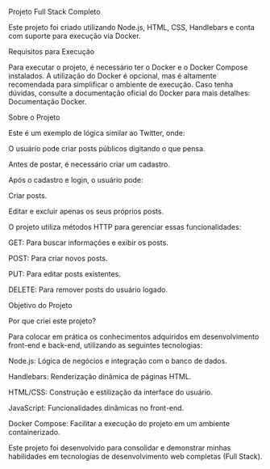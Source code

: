 Projeto Full Stack Completo

Este projeto foi criado utilizando Node.js, HTML, CSS, Handlebars e conta com suporte para execução via Docker.

Requisitos para Execução

Para executar o projeto, é necessário ter o Docker e o Docker Compose instalados. A utilização do Docker é opcional, mas é altamente recomendada para simplificar o ambiente de execução. Caso tenha dúvidas, consulte a documentação oficial do Docker para mais detalhes: Documentação Docker.

Sobre o Projeto

Este é um exemplo de lógica similar ao Twitter, onde:

O usuário pode criar posts públicos digitando o que pensa.

Antes de postar, é necessário criar um cadastro.

Após o cadastro e login, o usuário pode:

Criar posts.

Editar e excluir apenas os seus próprios posts.

O projeto utiliza métodos HTTP para gerenciar essas funcionalidades:

GET: Para buscar informações e exibir os posts.

POST: Para criar novos posts.

PUT: Para editar posts existentes.

DELETE: Para remover posts do usuário logado.

Objetivo do Projeto

Por que criei este projeto?

Para colocar em prática os conhecimentos adquiridos em desenvolvimento front-end e back-end, utilizando as seguintes tecnologias:

Node.js: Lógica de negócios e integração com o banco de dados.

Handlebars: Renderização dinâmica de páginas HTML.

HTML/CSS: Construção e estilização da interface do usuário.

JavaScript: Funcionalidades dinâmicas no front-end.

Docker Compose: Facilitar a execução do projeto em um ambiente containerizado.

Este projeto foi desenvolvido para consolidar e demonstrar minhas habilidades em tecnologias de desenvolvimento web completas (Full Stack).




